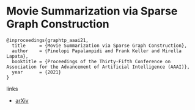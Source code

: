 # Movie Summarization via Sparse Graph Construction

```
@inproceedings{graphtp_aaai21,
  title     = {Movie Summarization via Sparse Graph Construction},
  author    = {Pinelopi Papalampidi and Frank Keller and Mirella Lapata},
  booktitle = {Proceedings of the Thirty-Fifth Conference on Association for the Advancement of Artificial Intelligence (AAAI)},
  year      = {2021}
}
```

links
- [arXiv](https://arxiv.org/abs/2012.07536)
